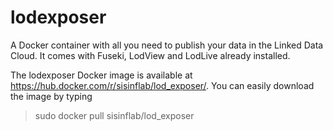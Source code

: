 # lodexposer
A Docker container with all you need to publish your data in the Linked Data Cloud. It comes with Fuseki, LodView and LodLive already installed.

The lodexposer Docker image is available at https://hub.docker.com/r/sisinflab/lod_exposer/.
You can easily download the image by typing 
> sudo docker pull sisinflab/lod_exposer
